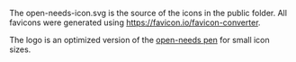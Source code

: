 The open-needs-icon.svg is the source of the icons in the public folder.
All favicons were generated using https://favicon.io/favicon-converter.

The logo is an optimized version of the
[open-needs pen](https://github.com/open-needs/open-needs.github.io/blob/main/images/open-needs-icon.svg)
for small icon sizes.
